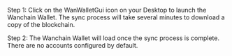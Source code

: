 Step 1: Click on the WanWalletGui icon on your Desktop to launch the Wanchain Wallet. The sync process will take several minutes to download a copy of the blockchain.

Step 2: The Wanchain Wallet will load once the sync process is complete. There are no accounts configured by default. 